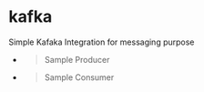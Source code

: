 # kafka
Simple Kafaka Integration for messaging purpose 

- > Sample Producer

- > Sample Consumer 
